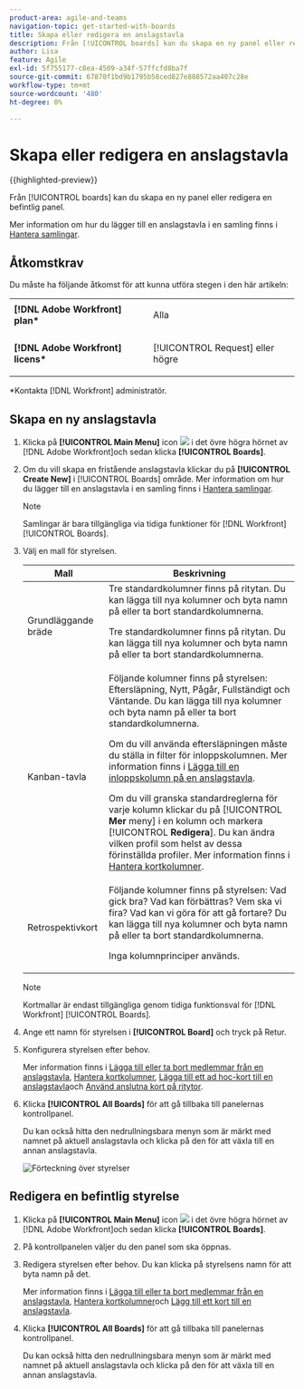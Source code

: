 ```yaml
---
product-area: agile-and-teams
navigation-topic: get-started-with-boards
title: Skapa eller redigera en anslagstavla
description: Från [!UICONTROL boards] kan du skapa en ny panel eller redigera en befintlig panel.
author: Lisa
feature: Agile
exl-id: 5f755177-c8ea-4509-a34f-57ffcfd8ba7f
source-git-commit: 67870f1bd9b1795b58ced827e888572aa407c28e
workflow-type: tm+mt
source-wordcount: '480'
ht-degree: 0%

---
```


# Skapa eller redigera en anslagstavla

{{highlighted-preview}}

Från [!UICONTROL boards] kan du skapa en ny panel eller redigera en befintlig panel.

<span class="preview">Mer information om hur du lägger till en anslagstavla i en samling finns i [Hantera samlingar](/help/quicksilver/agile/use-boards-agile-planning-tools/manage-collections.md).</span>

## Åtkomstkrav

Du måste ha följande åtkomst för att kunna utföra stegen i den här artikeln:

<table style="table-layout:auto"> 
 <col> 
 <col> 
 <tbody> 
  <tr> 
   <td role="rowheader"><strong>[!DNL Adobe Workfront] plan*</strong></td> 
   <td> <p>Alla</p> </td> 
  </tr> 
  <tr> 
   <td role="rowheader"><strong>[!DNL Adobe Workfront] licens*</strong></td> 
   <td> <p>[!UICONTROL Request] eller högre</p> </td> 
  </tr> 
 </tbody> 
</table>

&#42;Kontakta [!DNL Workfront] administratör.

## Skapa en ny anslagstavla

1. Klicka på **[!UICONTROL Main Menu]** icon ![](assets/main-menu-icon.png) i det övre högra hörnet av [!DNL Adobe Workfront]och sedan klicka **[!UICONTROL Boards]**.
1. Om du vill skapa en fristående anslagstavla klickar du på **[!UICONTROL Create New]** i [!UICONTROL Boards] område. <span class="preview">Mer information om hur du lägger till en anslagstavla i en samling finns i [Hantera samlingar](/help/quicksilver/agile/use-boards-agile-planning-tools/manage-collections.md).</span>

   >[!NOTE]
   >
   > Samlingar är bara tillgängliga via tidiga funktioner för [!DNL Workfront] [!UICONTROL Boards].

1. <span class="preview">Välj en mall för styrelsen.</span>

   <div class="preview">

   | Mall | Beskrivning |
   |---------|----------|
   | Grundläggande bräde | Tre standardkolumner finns på ritytan. Du kan lägga till nya kolumner och byta namn på eller ta bort standardkolumnerna. <p>Tre standardkolumner finns på ritytan. Du kan lägga till nya kolumner och byta namn på eller ta bort standardkolumnerna. |
   | Kanban-tavla | Följande kolumner finns på styrelsen: Eftersläpning, Nytt, Pågår, Fullständigt och Väntande. Du kan lägga till nya kolumner och byta namn på eller ta bort standardkolumnerna.<p>Om du vill använda eftersläpningen måste du ställa in filter för inloppskolumnen. Mer information finns i [Lägga till en inloppskolumn på en anslagstavla](/help/quicksilver/agile/use-boards-agile-planning-tools/add-intake-column-to-board.md). <p>Om du vill granska standardreglerna för varje kolumn klickar du på [!UICONTROL **Mer** meny] i en kolumn och markera [!UICONTROL **Redigera**]. Du kan ändra vilken profil som helst av dessa förinställda profiler. Mer information finns i [Hantera kortkolumner](/help/quicksilver/agile/get-started-with-boards/manage-board-columns.md). |
   | Retrospektivkort | Följande kolumner finns på styrelsen: Vad gick bra? Vad kan förbättras? Vem ska vi fira? Vad kan vi göra för att gå fortare? Du kan lägga till nya kolumner och byta namn på eller ta bort standardkolumnerna. <p>Inga kolumnprinciper används. |

   >[!NOTE]
   >
   > Kortmallar är endast tillgängliga genom tidiga funktionsval för [!DNL Workfront] [!UICONTROL Boards].

   </div>

1. Ange ett namn för styrelsen i **[!UICONTROL Board]** och tryck på Retur.
1. Konfigurera styrelsen efter behov.

   Mer information finns i [Lägga till eller ta bort medlemmar från en anslagstavla](../../agile/get-started-with-boards/add-members-to-board.md), [Hantera kortkolumner](../../agile/get-started-with-boards/manage-board-columns.md), [Lägga till ett ad hoc-kort till en anslagstavla](../../agile/get-started-with-boards/add-card-to-board.md)och [Använd anslutna kort på ritytor](/help/quicksilver/agile/get-started-with-boards/connected-cards.md).

1. Klicka **[!UICONTROL All Boards]** för att gå tillbaka till panelernas kontrollpanel.

   Du kan också hitta den nedrullningsbara menyn som är märkt med namnet på aktuell anslagstavla och klicka på den för att växla till en annan anslagstavla.

   ![Förteckning över styrelser](assets/boards-button-list-of-boards-350x188.png)

## Redigera en befintlig styrelse

1. Klicka på **[!UICONTROL Main Menu]** icon ![](assets/main-menu-icon.png) i det övre högra hörnet av [!DNL Adobe Workfront]och sedan klicka **[!UICONTROL Boards]**.
1. På kontrollpanelen väljer du den panel som ska öppnas.
1. Redigera styrelsen efter behov. Du kan klicka på styrelsens namn för att byta namn på det.

   Mer information finns i [Lägga till eller ta bort medlemmar från en anslagstavla](../../agile/get-started-with-boards/add-members-to-board.md), [Hantera kortkolumner](../../agile/get-started-with-boards/manage-board-columns.md)och [Lägg till ett kort till en anslagstavla](../../agile/get-started-with-boards/add-card-to-board.md).

1. Klicka **[!UICONTROL All Boards]** för att gå tillbaka till panelernas kontrollpanel.

   Du kan också hitta den nedrullningsbara menyn som är märkt med namnet på aktuell anslagstavla och klicka på den för att växla till en annan anslagstavla.
